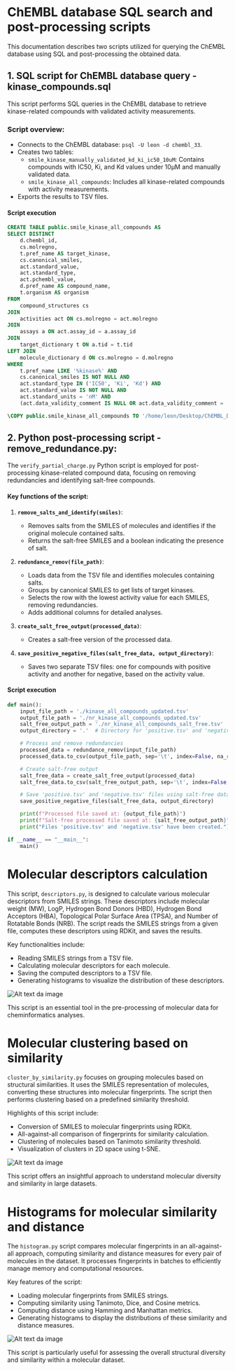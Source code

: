 # ChEMBL database SQL search and post-processing scripts

This documentation describes two scripts utilized for querying the ChEMBL database using SQL and post-processing the obtained data.

## 1. SQL script for ChEMBL database query - kinase_compounds.sql
This script performs SQL queries in the ChEMBL database to retrieve kinase-related compounds with validated activity measurements.

### Script overview:
- Connects to the ChEMBL database: `psql -U leon -d chembl_33`.
- Creates two tables:
  - `smile_kinase_manually_validated_kd_ki_ic50_10uM`: Contains compounds with IC50, Ki, and Kd values under 10µM and manually validated data.
  - `smile_kinase_all_compounds`: Includes all kinase-related compounds with activity measurements.
- Exports the results to TSV files.

#### Script execution
```sql
CREATE TABLE public.smile_kinase_all_compounds AS
SELECT DISTINCT
    d.chembl_id,
    cs.molregno,
    t.pref_name AS target_kinase,
    cs.canonical_smiles,
    act.standard_value,
    act.standard_type,
    act.pchembl_value,
    d.pref_name AS compound_name,
    t.organism AS organism
FROM
    compound_structures cs
JOIN
    activities act ON cs.molregno = act.molregno
JOIN
    assays a ON act.assay_id = a.assay_id
JOIN
    target_dictionary t ON a.tid = t.tid
LEFT JOIN
    molecule_dictionary d ON cs.molregno = d.molregno
WHERE
    t.pref_name LIKE '%kinase%' AND
    cs.canonical_smiles IS NOT NULL AND
    act.standard_type IN ('IC50', 'Ki', 'Kd') AND
    act.standard_value IS NOT NULL AND
    act.standard_units = 'nM' AND
    (act.data_validity_comment IS NULL OR act.data_validity_comment = 'Manually validated');

\COPY public.smile_kinase_all_compounds TO '/home/leon/Desktop/ChEMBL_DATABSE/1_chembl_manually_validated/1_database/kinase_all_compounds.tsv' WITH (FORMAT csv, HEADER, DELIMITER E'\t');
```

## 2. Python post-processing script - remove_redundance.py:

The `verify_partial_charge.py` Python script is employed for post-processing kinase-related compound data, focusing on removing redundancies and identifying salt-free compounds.

#### Key functions of the script:

1. **`remove_salts_and_identify(smiles)`**: 
   - Removes salts from the SMILES of molecules and identifies if the original molecule contained salts.
   - Returns the salt-free SMILES and a boolean indicating the presence of salt.

2. **`redundance_remov(file_path)`**: 
   - Loads data from the TSV file and identifies molecules containing salts.
   - Groups by canonical SMILES to get lists of target kinases.
   - Selects the row with the lowest activity value for each SMILES, removing redundancies.
   - Adds additional columns for detailed analyses.

3. **`create_salt_free_output(processed_data)`**: 
   - Creates a salt-free version of the processed data.

4. **`save_positive_negative_files(salt_free_data, output_directory)`**: 
   - Saves two separate TSV files: one for compounds with positive activity and another for negative, based on the activity value.

#### Script execution

```python
def main():
    input_file_path = './kinase_all_compounds_updated.tsv'
    output_file_path = './nr_kinase_all_compounds_updated.tsv'
    salt_free_output_path = './nr_kinase_all_compounds_salt_free.tsv'
    output_directory = '.'  # Directory for 'positive.tsv' and 'negative.tsv'

    # Process and remove redundancies
    processed_data = redundance_remov(input_file_path)
    processed_data.to_csv(output_file_path, sep='\t', index=False, na_rep='')

    # Create salt-free output
    salt_free_data = create_salt_free_output(processed_data)
    salt_free_data.to_csv(salt_free_output_path, sep='\t', index=False, na_rep='')

    # Save 'positive.tsv' and 'negative.tsv' files using salt-free data
    save_positive_negative_files(salt_free_data, output_directory)

    print(f"Processed file saved at: {output_file_path}")
    print(f"Salt-free processed file saved at: {salt_free_output_path}")
    print("Files 'positive.tsv' and 'negative.tsv' have been created.")

if __name__ == "__main__":
    main()
```

# Molecular descriptors calculation

This script, `descriptors.py`, is designed to calculate various molecular descriptors from SMILES strings. These descriptors include molecular weight (MW), LogP, Hydrogen Bond Donors (HBD), Hydrogen Bond Acceptors (HBA), Topological Polar Surface Area (TPSA), and Number of Rotatable Bonds (NRB). The script reads the SMILES strings from a given file, computes these descriptors using RDKit, and saves the results.

Key functionalities include:
- Reading SMILES strings from a TSV file.
- Calculating molecular descriptors for each molecule.
- Saving the computed descriptors to a TSV file.
- Generating histograms to visualize the distribution of these descriptors.

![Alt text da image](https://github.com/sulfierry/MolecularModelingTools/blob/main/ChEMBL/nr_chembl_pkidb_descriptors.png)


This script is an essential tool in the pre-processing of molecular data for cheminformatics analyses.


# Molecular clustering based on similarity

`cluster_by_similarity.py` focuses on grouping molecules based on structural similarities. It uses the SMILES representation of molecules, converting these structures into molecular fingerprints. The script then performs clustering based on a predefined similarity threshold.

Highlights of this script include:
- Conversion of SMILES to molecular fingerprints using RDKit.
- All-against-all comparison of fingerprints for similarity calculation.
- Clustering of molecules based on Tanimoto similarity threshold.
- Visualization of clusters in 2D space using t-SNE.

![Alt text da image](https://github.com/sulfierry/MolecularModelingTools/blob/main/ChEMBL/tsne_similarity_4.png)

This script offers an insightful approach to understand molecular diversity and similarity in large datasets.

# Histograms for molecular similarity and distance

The `histogram.py` script compares molecular fingerprints in an all-against-all approach, computing similarity and distance measures for every pair of molecules in the dataset. It processes fingerprints in batches to efficiently manage memory and computational resources.

Key features of the script:
- Loading molecular fingerprints from SMILES strings.
- Computing similarity using Tanimoto, Dice, and Cosine metrics.
- Computing distance using Hamming and Manhattan metrics.
- Generating histograms to display the distributions of these similarity and distance measures.

![Alt text da image](https://github.com/sulfierry/MolecularModelingTools/blob/main/ChEMBL/histogram_similarity_distance_4.png)

This script is particularly useful for assessing the overall structural diversity and similarity within a molecular dataset.

